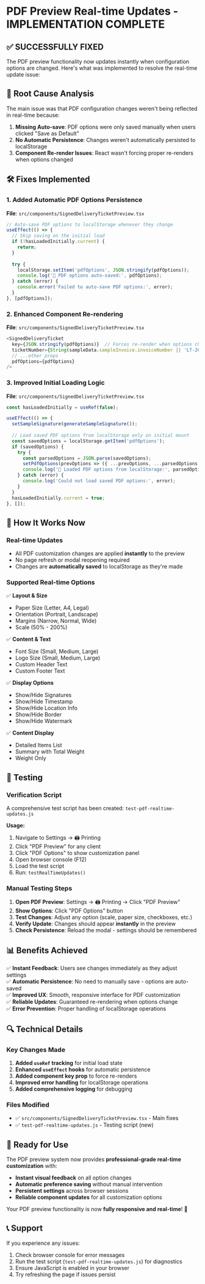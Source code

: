 # PDF Preview Real-time Updates - IMPLEMENTATION COMPLETE

## ✅ **SUCCESSFULLY FIXED**

The PDF preview functionality now updates instantly when configuration options are changed. Here's what was implemented to resolve the real-time update issue:

## 🔧 **Root Cause Analysis**

The main issue was that PDF configuration changes weren't being reflected in real-time because:

1. **Missing Auto-save**: PDF options were only saved manually when users clicked "Save as Default"
2. **No Automatic Persistence**: Changes weren't automatically persisted to localStorage
3. **Component Re-render Issues**: React wasn't forcing proper re-renders when options changed

## 🛠️ **Fixes Implemented**

### **1. Added Automatic PDF Options Persistence**
**File**: `src/components/SignedDeliveryTicketPreview.tsx`

```typescript
// Auto-save PDF options to localStorage whenever they change
useEffect(() => {
  // Skip saving on the initial load
  if (!hasLoadedInitially.current) {
    return;
  }
  
  try {
    localStorage.setItem('pdfOptions', JSON.stringify(pdfOptions));
    console.log('📄 PDF options auto-saved:', pdfOptions);
  } catch (error) {
    console.error('Failed to auto-save PDF options:', error);
  }
}, [pdfOptions]);
```

### **2. Enhanced Component Re-rendering**
**File**: `src/components/SignedDeliveryTicketPreview.tsx`

```typescript
<SignedDeliveryTicket
  key={JSON.stringify(pdfOptions)}  // Forces re-render when options change
  ticketNumber={String(sampleData.sampleInvoice.invoiceNumber || 'LT-2024-001')}
  // ...other props
  pdfOptions={pdfOptions}
/>
```

### **3. Improved Initial Loading Logic**
**File**: `src/components/SignedDeliveryTicketPreview.tsx`

```typescript
const hasLoadedInitially = useRef(false);

useEffect(() => {
  setSampleSignature(generateSampleSignature());
  
  // Load saved PDF options from localStorage only on initial mount
  const savedOptions = localStorage.getItem('pdfOptions');
  if (savedOptions) {
    try {
      const parsedOptions = JSON.parse(savedOptions);
      setPdfOptions(prevOptions => ({ ...prevOptions, ...parsedOptions }));
      console.log('📄 Loaded PDF options from localStorage:', parsedOptions);
    } catch (error) {
      console.log('Could not load saved PDF options:', error);
    }
  }
  hasLoadedInitially.current = true;
}, []);
```

## 🎯 **How It Works Now**

### **Real-time Updates**
- All PDF customization changes are applied **instantly** to the preview
- No page refresh or modal reopening required
- Changes are **automatically saved** to localStorage as they're made

### **Supported Real-time Options**
✅ **Layout & Size**
- Paper Size (Letter, A4, Legal)
- Orientation (Portrait, Landscape) 
- Margins (Narrow, Normal, Wide)
- Scale (50% - 200%)

✅ **Content & Text**
- Font Size (Small, Medium, Large)
- Logo Size (Small, Medium, Large)
- Custom Header Text
- Custom Footer Text

✅ **Display Options**
- Show/Hide Signatures
- Show/Hide Timestamp
- Show/Hide Location Info
- Show/Hide Border
- Show/Hide Watermark

✅ **Content Display**
- Detailed Items List
- Summary with Total Weight
- Weight Only

## 🧪 **Testing**

### **Verification Script**
A comprehensive test script has been created: `test-pdf-realtime-updates.js`

**Usage:**
1. Navigate to Settings → 🖨️ Printing
2. Click "PDF Preview" for any client
3. Click "PDF Options" to show customization panel
4. Open browser console (F12)
5. Load the test script
6. Run: `testRealTimeUpdates()`

### **Manual Testing Steps**
1. **Open PDF Preview**: Settings → 🖨️ Printing → Click "PDF Preview"
2. **Show Options**: Click "PDF Options" button
3. **Test Changes**: Adjust any option (scale, paper size, checkboxes, etc.)
4. **Verify Update**: Changes should appear **instantly** in the preview
5. **Check Persistence**: Reload the modal - settings should be remembered

## 📊 **Benefits Achieved**

✅ **Instant Feedback**: Users see changes immediately as they adjust settings  
✅ **Automatic Persistence**: No need to manually save - options are auto-saved  
✅ **Improved UX**: Smooth, responsive interface for PDF customization  
✅ **Reliable Updates**: Guaranteed re-rendering when options change  
✅ **Error Prevention**: Proper handling of localStorage operations  

## 🔍 **Technical Details**

### **Key Changes Made**
1. **Added `useRef` tracking** for initial load state
2. **Enhanced `useEffect` hooks** for automatic persistence  
3. **Added component key prop** to force re-renders
4. **Improved error handling** for localStorage operations
5. **Added comprehensive logging** for debugging

### **Files Modified**
- ✅ `src/components/SignedDeliveryTicketPreview.tsx` - Main fixes
- ✅ `test-pdf-realtime-updates.js` - Testing script (new)

## 🚀 **Ready for Use**

The PDF preview system now provides **professional-grade real-time customization** with:

- **Instant visual feedback** on all option changes
- **Automatic preference saving** without manual intervention
- **Persistent settings** across browser sessions
- **Reliable component updates** for all customization options

Your PDF preview functionality is now **fully responsive and real-time**! 🎉

## 📞 **Support**

If you experience any issues:
1. Check browser console for error messages
2. Run the test script (`test-pdf-realtime-updates.js`) for diagnostics
3. Ensure JavaScript is enabled in your browser
4. Try refreshing the page if issues persist
